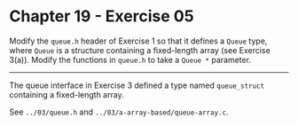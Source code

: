 # Chapter 19 - Exercise 05

Modify the `queue.h` header of Exercise 1 so that it defines a `Queue` type, where `Queue` is a structure containing a fixed-length array (see Exercise 3(a)). Modify the functions in `queue.h` to take a `Queue *` parameter.

---

The queue interface in Exercise 3 defined a type named `queue_struct` containing a fixed-length array.  

See `../03/queue.h` and `../03/a-array-based/queue-array.c`.  
